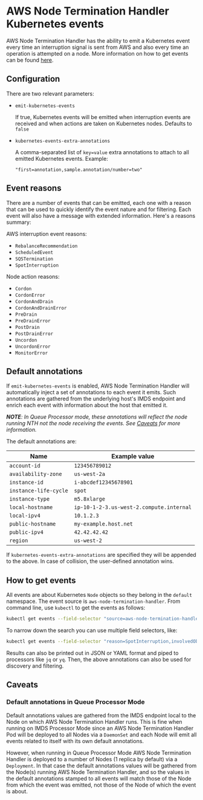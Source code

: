 # AWS Node Termination Handler Kubernetes events

AWS Node Termination Handler has the ability to emit a Kubernetes event every time an interruption signal is sent from AWS and also every time an operation is attempted on a node. More information on how to get events can be found [here](https://kubernetes.io/docs/tasks/debug-application-cluster/debug-application-introspection/).

## Configuration

There are two relevant parameters:

* `emit-kubernetes-events`

	If true, Kubernetes events will be emitted when interruption events are received and when actions are taken on Kubernetes nodes. Defaults to `false`

*  `kubernetes-events-extra-annotations`

	A comma-separated list of `key=value` extra annotations to attach to all emitted Kubernetes events. Example:
	
	`"first=annotation,sample.annotation/number=two"`

## Event reasons

There are a number of events that can be emitted, each one with a reason that can be used to quickly identify the event nature and for filtering. Each event will also have a message with extended information. Here's a reasons summary:

AWS interruption event reasons:

* `RebalanceRecommendation`
* `ScheduledEvent`
* `SQSTermination`
* `SpotInterruption`

Node action reasons:

* `Cordon`
* `CordonError`
* `CordonAndDrain`
* `CordonAndDrainError`
* `PreDrain`
* `PreDrainError`
* `PostDrain`
* `PostDrainError`
* `Uncordon`
* `UncordonError`
* `MonitorError`

## Default annotations

If `emit-kubernetes-events` is enabled, AWS Node Termination Handler will automatically inject a set of annotations to each event it emits. Such annotations are gathered from the underlying host's IMDS endpoint and enrich each event with information about the host that emitted it.

_**NOTE**: In Queue Processor mode, these annotations will reflect the node running NTH not the node receiving the events. See [Caveats](https://github.com/aws/aws-node-termination-handler/blob/main/docs/kubernetes_events.md#caveats) for more information._

The default annotations are:

Name | Example value
--- | ---
`account-id` | `123456789012` 
`availability-zone` | `us-west-2a`
`instance-id` | `i-abcdef12345678901`
`instance-life-cycle` | `spot`
`instance-type` | `m5.8xlarge`
`local-hostname` | `ip-10-1-2-3.us-west-2.compute.internal`
`local-ipv4` | `10.1.2.3`
`public-hostname` | `my-example.host.net`
`public-ipv4` | `42.42.42.42`
`region` | `us-west-2`

If `kubernetes-events-extra-annotations` are specified they will be appended to the above. In case of collision, the user-defined annotation wins.

## How to get events

All events are about Kubernetes `Node` objects so they belong in the `default` namespace. The event source is `aws-node-termination-handler`. From command line, use `kubectl` to get the events as follows:

```sh
kubectl get events --field-selector "source=aws-node-termination-handler"
```

To narrow down the search you can use multiple field selectors, like:

```sh
kubectl get events --field-selector "reason=SpotInterruption,involvedObject.name=ip-10-1-2-3.us-west-2.compute.internal"
```

Results can also be printed out in JSON or YAML format and piped to processors like `jq` or `yq`. Then, the above annotations can also be used for discovery and filtering.

## Caveats

### Default annotations in Queue Processor Mode

Default annotations values are gathered from the IMDS endpoint local to the Node on which AWS Node Termination Handler runs. This is fine when running on IMDS Processor Mode since an AWS Node Termination Handler Pod will be deployed to all Nodes via a `DaemonSet` and each Node will emit all events related to itself with its own default annotations.

However, when running in Queue Processor Mode AWS Node Termination Handler is deployed to a number of Nodes (1 replica by default) via a `Deployment`. In that case the default annotations values will be gathered from the Node(s) running AWS Node Termination Handler, and so the values in the default annotations stamped to all events will match those of the Node from which the event was emitted, not those of the Node of which the event is about.
